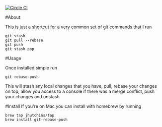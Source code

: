 [![Circle CI](https://circleci.com/gh/jhutchins/git-rebase-push.svg?style=shield)](https://circleci.com/gh/jhutchins/git-rebase-push)

#About

This is just a shortcut for a very common set of git commands that I run
```
git stash
git pull --rebase
git push
git stash pop
```

#Usage

Once installed simple run
```
git rebase-push
```
This will stash any local changes that you have, pull, rebase your changes on top, allow you
access to a console if there was a merge conflict, push your changes and unstash

#Install
If you're on Mac you can install with homebrew by running
```
brew tap jhutchins/tap
brew install git-rebase-push
```
